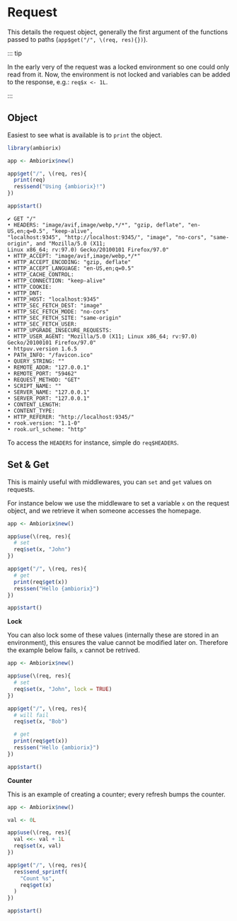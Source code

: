 # Request

This details the request object, generally the first argument
of the functions passed to paths (`app$get("/", \(req, res){})`).

::: tip

In the early very of the request was a locked environment so
one could only read from it.
Now, the environment is not locked and variables can be added
to the response, e.g.: `req$x <- 1L`.

:::

## Object

Easiest to see what is available is to `print` the object.

```r
library(ambiorix)

app <- Ambiorix$new()

app$get("/", \(req, res){
  print(req)
  res$send("Using {ambiorix}!")
})

app$start()
```

```
✔ GET "/"
• HEADERS: "image/avif,image/webp,*/*", "gzip, deflate", "en-US,en;q=0.5", "keep-alive",
"localhost:9345", "http://localhost:9345/", "image", "no-cors", "same-origin", and "Mozilla/5.0 (X11;
Linux x86_64; rv:97.0) Gecko/20100101 Firefox/97.0"
• HTTP_ACCEPT: "image/avif,image/webp,*/*"
• HTTP_ACCEPT_ENCODING: "gzip, deflate"
• HTTP_ACCEPT_LANGUAGE: "en-US,en;q=0.5"
• HTTP_CACHE_CONTROL:
• HTTP_CONNECTION: "keep-alive"
• HTTP_COOKIE:
• HTTP_DNT:
• HTTP_HOST: "localhost:9345"
• HTTP_SEC_FETCH_DEST: "image"
• HTTP_SEC_FETCH_MODE: "no-cors"
• HTTP_SEC_FETCH_SITE: "same-origin"
• HTTP_SEC_FETCH_USER:
• HTTP_UPGRADE_INSECURE_REQUESTS:
• HTTP_USER_AGENT: "Mozilla/5.0 (X11; Linux x86_64; rv:97.0) Gecko/20100101 Firefox/97.0"
• httpuv.version 1.6.5
• PATH_INFO: "/favicon.ico"
• QUERY_STRING: ""
• REMOTE_ADDR: "127.0.0.1"
• REMOTE_PORT: "59462"
• REQUEST_METHOD: "GET"
• SCRIPT_NAME: ""
• SERVER_NAME: "127.0.0.1"
• SERVER_PORT: "127.0.0.1"
• CONTENT_LENGTH:
• CONTENT_TYPE:
• HTTP_REFERER: "http://localhost:9345/"
• rook.version: "1.1-0"
• rook.url_scheme: "http"
```

To access the `HEADERS` for instance, simple do `req$HEADERS`.

## Set & Get

This is mainly useful with middlewares, you can `set` and `get` values
on requests.

For instance below we use the middleware to set a variable `x` on the
request object, and we retrieve it when someone accesses the homepage.

```r
app <- Ambiorix$new()

app$use(\(req, res){
  # set
  req$set(x, "John")
})

app$get("/", \(req, res){
  # get
  print(req$get(x))
  res$sen("Hello {ambiorix}")
})

app$start()
```

__Lock__

You can also lock some of these values (internally these are stored in an
environment), this ensures the value cannot be modified later on.
Therefore the example below fails, `x` cannot be retrived.

```r
app <- Ambiorix$new()

app$use(\(req, res){
  # set
  req$set(x, "John", lock = TRUE)
})

app$get("/", \(req, res){
  # will fail
  req$set(x, "Bob")

  # get
  print(req$get(x))
  res$sen("Hello {ambiorix}")
})

app$start()
```

__Counter__

This is an example of creating a counter; every refresh bumps the counter.

```r
app <- Ambiorix$new()

val <- 0L

app$use(\(req, res){
  val <<- val + 1L
  req$set(x, val)
})

app$get("/", \(req, res){
  res$send_sprintf(
    "Count %s",
    req$get(x)
  )
})

app$start()
```
